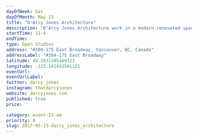 ```yaml
---
dayOfWeek: Sat
dayOfMonth: May 13
title: "D'Arcy Jones Architecture"
description: "D’Arcy Jones Architecture work in a modern renovated space in a cool building from 1912.  Come for the beer, the junk food, or to see what kind of projects our studio is designing.  While you are here, sneak a peek into our new larger space being built right now, if you think construction sites are as interesting as we do."
startTime: 11-4
endTime: 
type: Open Studios
address: "#304-175 East Broadway, Vancouver, BC, Canada"
addressLabel: "#304-175 East Broadway"
latitude: 49.2631105489123
longitude: -123.101443501121
eventUrl: 
eventUrlLabel: 
twitter: darcy_jones
instagram: thatdarcyjones
website: darcyjones.com
published: true
price: 

category: event-13-am
priority: 0
slug: 2017-05-13-darcy_jones_architecture
---
```

